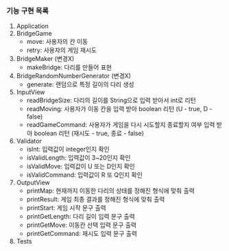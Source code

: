 
### 기능 구현 목록

1. Application
2. BridgeGame
   - move: 사용자의 칸 이동
   - retry: 사용자의 게임 재시도 
3. BridgeMaker (변경X)
   - makeBridge: 다리를 만들어 표현
4. BridgeRandomNumberGenerator (변경X)
   - generate: 랜덤으로 특정 길이의 다리 생성
5. InputView
    - readBridgeSize: 다리의 길이를 String으로 입력 받아서 int로 리턴
    - readMoving: 사용자가 이동 칸을 입력 받아 boolean 리턴 (U - true, D - false)
    - readGameCommand: 사용자가 게임을 다시 시도할지 종료할지 여부 입력 받아 boolean 리턴 (재시도 - true, 종료 - false)
6. Validator
   - isInt: 입력값이 integer인지 확인
   - isValidLength: 입력값이 3~20인지 확인
   - isValidMove: 입력값이 U 또는 D인지 확인
   - isValidCommand: 입력값이 R 또 Q인지 확인
7. OutputView
   - printMap: 현재까지 이동한 다리의 상태를 정해진 형식에 맞춰 출력
   - printResult: 게임 최종 결과를 정해진 형식에 맞춰 출력
   - printStart: 게임 시작 문구 출력
   - printGetLength: 다리 길이 입력 문구 출력
   - printGetMove: 이동칸 선택 입력 문구 출력
   - printGetCommand: 재시도 입력 문구 출력
8. Tests
